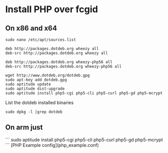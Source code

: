 <h1>Install PHP over fcgid</h1>

<h2>On x86 and x64</h2>

```
sudo nano /etc/apt/sources.list
```

```
deb http://packages.dotdeb.org wheezy all
deb-src http://packages.dotdeb.org wheezy all

deb http://packages.dotdeb.org wheezy-php56 all
deb-src http://packages.dotdeb.org wheezy-php56 all
```

```
wget http://www.dotdeb.org/dotdeb.gpg
sudo apt-key add dotdeb.gpg
sudo aptitude update
sudo aptitude dist-upgrade
sudo aptitude install php5-cgi php5-cli php5-curl php5-gd php5-mcrypt
```

List the dotdeb installed binaries
```
sudo dpkg -l |grep dotdeb 
```


<h2>On arm just</h2>
```
sudo aptitude install php5-cgi php5-cli php5-curl php5-gd php5-mcrypt
```
[PHP Example config](php_example.conf)
